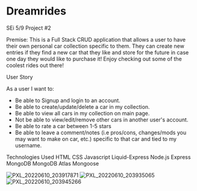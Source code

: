 # Dreamrides

SEi 5/9 Project #2

Premise:
This is a Full Stack CRUD application that allows a user to have their own personal car collection specific to them. They can create new entries if they find a new car that they like and store for the future in case one day they would like to purchase it! Enjoy checking out some of the coolest rides out there!

User Story

As a user I want to:

- Be able to Signup and login to an account.
- Be able to create/update/delete a car in my collection.
- Be able to view all cars in my collection on main page.
- Not be able to view/edit/remove other cars in another user's account.
- Be able to rate a car between 1-5 stars
- Be able to leave a comment/notes (i.e pros/cons, changes/mods you may want to make on car, etc.) specific to that car and tied to my username.

Technologies Used
HTML
CSS
Javascript
Liquid-Express
Node.js
Express
MongoDB
MongoDB Atlas
Mongoose



![PXL_20220610_203917871](https://user-images.githubusercontent.com/102341554/173152563-c218ea1c-67e4-477b-ad6e-609198de1184.jpg)
![PXL_20220610_203935065](https://user-images.githubusercontent.com/102341554/173152566-3b280500-4a54-4443-ab14-5c509a698105.jpg)
![PXL_20220610_203945266](https://user-images.githubusercontent.com/102341554/173152570-fb078cd0-5b42-4b9b-9d2b-4911e580cb2c.jpg)
